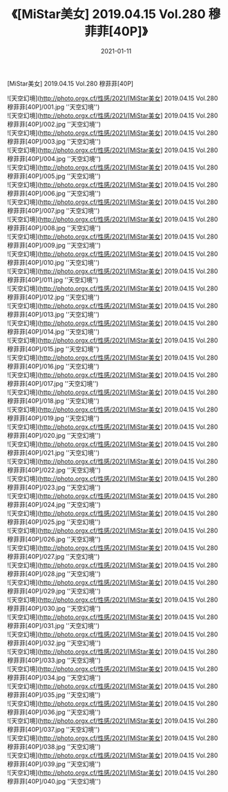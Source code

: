 ﻿---
layout: post
title:  《[MiStar美女] 2019.04.15 Vol.280 穆菲菲[40P]》
date:   2021-01-11
image: http://photo.orgx.cf/性感/2021/[MiStar美女] 2019.04.15 Vol.280 穆菲菲[40P]/000.jpg
categories: [美女, 性感, 泳衣]
---

[MiStar美女] 2019.04.15 Vol.280 穆菲菲[40P]



![天空幻境](http://photo.orgx.cf/性感/2021/[MiStar美女] 2019.04.15 Vol.280 穆菲菲[40P]/001.jpg ''天空幻境'') <br>
![天空幻境](http://photo.orgx.cf/性感/2021/[MiStar美女] 2019.04.15 Vol.280 穆菲菲[40P]/002.jpg ''天空幻境'') <br>
![天空幻境](http://photo.orgx.cf/性感/2021/[MiStar美女] 2019.04.15 Vol.280 穆菲菲[40P]/003.jpg ''天空幻境'') <br>
![天空幻境](http://photo.orgx.cf/性感/2021/[MiStar美女] 2019.04.15 Vol.280 穆菲菲[40P]/004.jpg ''天空幻境'') <br>
![天空幻境](http://photo.orgx.cf/性感/2021/[MiStar美女] 2019.04.15 Vol.280 穆菲菲[40P]/005.jpg ''天空幻境'') <br>
![天空幻境](http://photo.orgx.cf/性感/2021/[MiStar美女] 2019.04.15 Vol.280 穆菲菲[40P]/006.jpg ''天空幻境'') <br>
![天空幻境](http://photo.orgx.cf/性感/2021/[MiStar美女] 2019.04.15 Vol.280 穆菲菲[40P]/007.jpg ''天空幻境'') <br>
![天空幻境](http://photo.orgx.cf/性感/2021/[MiStar美女] 2019.04.15 Vol.280 穆菲菲[40P]/008.jpg ''天空幻境'') <br>
![天空幻境](http://photo.orgx.cf/性感/2021/[MiStar美女] 2019.04.15 Vol.280 穆菲菲[40P]/009.jpg ''天空幻境'') <br>
![天空幻境](http://photo.orgx.cf/性感/2021/[MiStar美女] 2019.04.15 Vol.280 穆菲菲[40P]/010.jpg ''天空幻境'') <br>
![天空幻境](http://photo.orgx.cf/性感/2021/[MiStar美女] 2019.04.15 Vol.280 穆菲菲[40P]/011.jpg ''天空幻境'') <br>
![天空幻境](http://photo.orgx.cf/性感/2021/[MiStar美女] 2019.04.15 Vol.280 穆菲菲[40P]/012.jpg ''天空幻境'') <br>
![天空幻境](http://photo.orgx.cf/性感/2021/[MiStar美女] 2019.04.15 Vol.280 穆菲菲[40P]/013.jpg ''天空幻境'') <br>
![天空幻境](http://photo.orgx.cf/性感/2021/[MiStar美女] 2019.04.15 Vol.280 穆菲菲[40P]/014.jpg ''天空幻境'') <br>
![天空幻境](http://photo.orgx.cf/性感/2021/[MiStar美女] 2019.04.15 Vol.280 穆菲菲[40P]/015.jpg ''天空幻境'') <br>
![天空幻境](http://photo.orgx.cf/性感/2021/[MiStar美女] 2019.04.15 Vol.280 穆菲菲[40P]/016.jpg ''天空幻境'') <br>
![天空幻境](http://photo.orgx.cf/性感/2021/[MiStar美女] 2019.04.15 Vol.280 穆菲菲[40P]/017.jpg ''天空幻境'') <br>
![天空幻境](http://photo.orgx.cf/性感/2021/[MiStar美女] 2019.04.15 Vol.280 穆菲菲[40P]/018.jpg ''天空幻境'') <br>
![天空幻境](http://photo.orgx.cf/性感/2021/[MiStar美女] 2019.04.15 Vol.280 穆菲菲[40P]/019.jpg ''天空幻境'') <br>
![天空幻境](http://photo.orgx.cf/性感/2021/[MiStar美女] 2019.04.15 Vol.280 穆菲菲[40P]/020.jpg ''天空幻境'') <br>
![天空幻境](http://photo.orgx.cf/性感/2021/[MiStar美女] 2019.04.15 Vol.280 穆菲菲[40P]/021.jpg ''天空幻境'') <br>
![天空幻境](http://photo.orgx.cf/性感/2021/[MiStar美女] 2019.04.15 Vol.280 穆菲菲[40P]/022.jpg ''天空幻境'') <br>
![天空幻境](http://photo.orgx.cf/性感/2021/[MiStar美女] 2019.04.15 Vol.280 穆菲菲[40P]/023.jpg ''天空幻境'') <br>
![天空幻境](http://photo.orgx.cf/性感/2021/[MiStar美女] 2019.04.15 Vol.280 穆菲菲[40P]/024.jpg ''天空幻境'') <br>
![天空幻境](http://photo.orgx.cf/性感/2021/[MiStar美女] 2019.04.15 Vol.280 穆菲菲[40P]/025.jpg ''天空幻境'') <br>
![天空幻境](http://photo.orgx.cf/性感/2021/[MiStar美女] 2019.04.15 Vol.280 穆菲菲[40P]/026.jpg ''天空幻境'') <br>
![天空幻境](http://photo.orgx.cf/性感/2021/[MiStar美女] 2019.04.15 Vol.280 穆菲菲[40P]/027.jpg ''天空幻境'') <br>
![天空幻境](http://photo.orgx.cf/性感/2021/[MiStar美女] 2019.04.15 Vol.280 穆菲菲[40P]/028.jpg ''天空幻境'') <br>
![天空幻境](http://photo.orgx.cf/性感/2021/[MiStar美女] 2019.04.15 Vol.280 穆菲菲[40P]/029.jpg ''天空幻境'') <br>
![天空幻境](http://photo.orgx.cf/性感/2021/[MiStar美女] 2019.04.15 Vol.280 穆菲菲[40P]/030.jpg ''天空幻境'') <br>
![天空幻境](http://photo.orgx.cf/性感/2021/[MiStar美女] 2019.04.15 Vol.280 穆菲菲[40P]/031.jpg ''天空幻境'') <br>
![天空幻境](http://photo.orgx.cf/性感/2021/[MiStar美女] 2019.04.15 Vol.280 穆菲菲[40P]/032.jpg ''天空幻境'') <br>
![天空幻境](http://photo.orgx.cf/性感/2021/[MiStar美女] 2019.04.15 Vol.280 穆菲菲[40P]/033.jpg ''天空幻境'') <br>
![天空幻境](http://photo.orgx.cf/性感/2021/[MiStar美女] 2019.04.15 Vol.280 穆菲菲[40P]/034.jpg ''天空幻境'') <br>
![天空幻境](http://photo.orgx.cf/性感/2021/[MiStar美女] 2019.04.15 Vol.280 穆菲菲[40P]/035.jpg ''天空幻境'') <br>
![天空幻境](http://photo.orgx.cf/性感/2021/[MiStar美女] 2019.04.15 Vol.280 穆菲菲[40P]/036.jpg ''天空幻境'') <br>
![天空幻境](http://photo.orgx.cf/性感/2021/[MiStar美女] 2019.04.15 Vol.280 穆菲菲[40P]/037.jpg ''天空幻境'') <br>
![天空幻境](http://photo.orgx.cf/性感/2021/[MiStar美女] 2019.04.15 Vol.280 穆菲菲[40P]/038.jpg ''天空幻境'') <br>
![天空幻境](http://photo.orgx.cf/性感/2021/[MiStar美女] 2019.04.15 Vol.280 穆菲菲[40P]/039.jpg ''天空幻境'') <br>
![天空幻境](http://photo.orgx.cf/性感/2021/[MiStar美女] 2019.04.15 Vol.280 穆菲菲[40P]/040.jpg ''天空幻境'') <br>